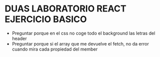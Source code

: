 # DUAS LABORATORIO REACT EJERCICIO BASICO

- Preguntar porque en el css no coge todo el background las letras del header
- Preguntar porque si el array que me devuelve el fetch, no da error cuando mira cada propiedad del member